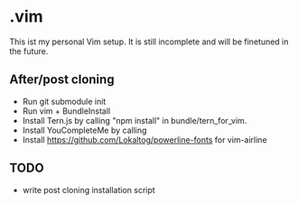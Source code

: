# .vim

This ist my personal Vim setup. It is still incomplete and will be finetuned in the future.

## After/post cloning

* Run git submodule init
* Run vim + BundleInstall
* Install Tern.js by calling "npm install" in bundle/tern_for_vim.
* Install YouCompleteMe by calling 
* Install https://github.com/Lokaltog/powerline-fonts for vim-airline

## TODO

* write post cloning installation script
